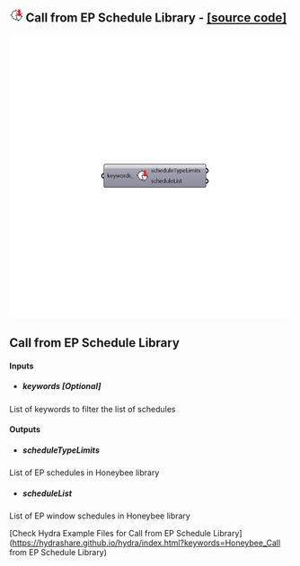 ## ![](../../images/icons/Call_from_EP_Schedule_Library.png) Call from EP Schedule Library - [[source code]](https://github.com/mostaphaRoudsari/honeybee/tree/master/src/Honeybee_Call%20from%20EP%20Schedule%20Library.py)

![](../../images/components/Call_from_EP_Schedule_Library.png)

Call from EP Schedule Library
 -
 

#### Inputs
* ##### keywords [Optional]
List of keywords to filter the list of schedules

#### Outputs
* ##### scheduleTypeLimits
List of EP schedules in Honeybee library
* ##### scheduleList
List of EP window schedules in Honeybee library


[Check Hydra Example Files for Call from EP Schedule Library](https://hydrashare.github.io/hydra/index.html?keywords=Honeybee_Call from EP Schedule Library)